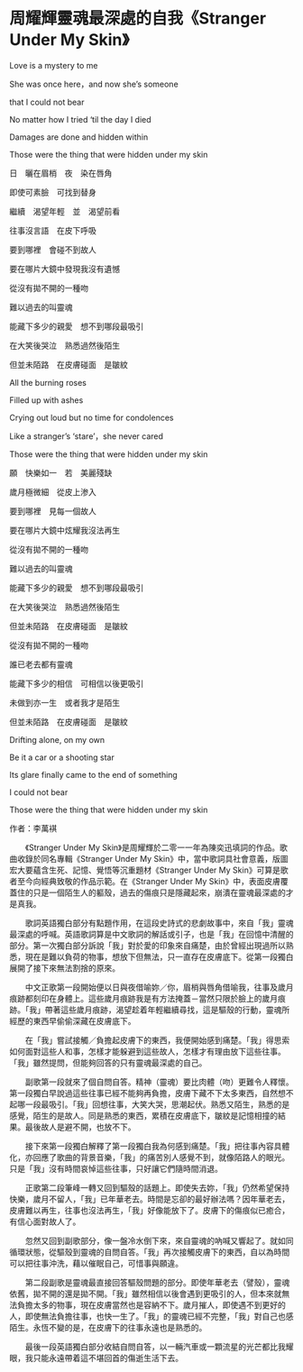 # 周耀輝靈魂最深處的自我《Stranger Under My Skin》

Love is a mystery to me

She was once here，and now she’s someone

that I could not bear

No matter how I tried ‘til the day I died

Damages are done and hidden within

Those were the thing that were hidden under my skin

日　曬在眉梢　夜　染在唇角　

即使可素臉　可找到替身　

繼續　渴望年輕　並　渴望前看　

往事沒言語　在皮下呼吸　

要到哪裡　會碰不到故人　

要在哪片大鏡中發現我沒有遺憾　

從沒有拋不開的一種吻　

難以過去的叫靈魂　

能藏下多少的親愛　想不到哪段最吸引　

在大笑後哭泣　熟悉過然後陌生　

但並未陌路　在皮膚碰面　是皺紋　

All the burning roses

Filled up with ashes

Crying out loud but no time for condolences

Like a stranger’s ‘stare’，she never cared

Those were the thing that were hidden under my skin

願　快樂如一　若　美麗殘缺　

歲月極微細　從皮上渗入　

要到哪裡　見每一個故人　

要在哪片大鏡中炫耀我沒法再生　

從沒有拋不開的一種吻　

難以過去的叫靈魂　

能藏下多少的親愛　想不到哪段最吸引　

在大笑後哭泣　熟悉過然後陌生　

但並未陌路　在皮膚碰面　是皺紋　

從沒有拋不開的一種吻　

誰已老去都有靈魂　

能藏下多少的相信　可相信以後更吸引　

未做到亦一生　或者我才是陌生　

但並未陌路　在皮膚碰面　是皺紋　

Drifting alone, on my own

Be it a car or a shooting star

Its glare finally came to the end of something

I could not bear

Those were the thing that were hidden under my skin

作者：李萬褀

 &emsp;&emsp;《Stranger Under My  Skin》是周耀輝於二零一一年為陳奕迅填詞的作品。歌曲收錄於同名專輯《Stranger Under My  Skin》中，當中歌詞具社會意義，版圖宏大要蘊含生死、記憶、覺悟等沉重題材《Stranger Under My Skin》可算是歌者至今向經典致敬的作品示範。在《Stranger Under My  Skin》中，表面皮膚覆蓋住的只是一個陌生人的軀殼，過去的傷痕只是隱藏起來，崩潰在靈魂最深處的才是真我。

 &emsp;&emsp;歌詞英語獨白部分有點題作用，在這段史詩式的悲劇故事中，來自「我」靈魂最深處的呼喊。英語歌詞算是中文歌詞的解話或引子，也是「我」在回憶中清醒的部分。第一次獨白部分訴說「我」對於愛的印象來自痛楚，由於曾經出現過所以熟悉，現在是難以負荷的物事，想放下但無法，只一直存在皮膚底下。從第一段獨白展開了接下來無法割捨的原來。

 &emsp;&emsp;中文正歌第一段開始便以日與夜借喻妳／你，眉梢與唇角借喻我，往事及歲月痕跡都刻印在身體上。這些歲月痕跡我是有方法掩蓋－當然只限於臉上的歲月痕跡。「我」帶著這些歲月痕跡，渴望趁着年輕繼續尋找，這是驅殼的行動，靈魂所經歷的東西早偷偷深藏在皮膚底下。

 &emsp;&emsp;在「我」嘗試接觸／負擔起皮膚下的東西，我便開始感到痛楚。「我」得思索如何面對這些人和事，怎樣才能躲避到這些故人，怎樣才有理由放下這些往事。「我」雖然提問，但能夠回答的只有靈魂最深處的自己。

 &emsp;&emsp;副歌第一段就來了個自問自答。精神（靈魂）要比肉體（吻）更難令人釋懷。第一段獨白早說過這些往事已經不能夠再負擔，皮膚下藏不下太多東西，自然想不起哪一段最吸引。「我」回想往事，大笑大哭，思潮起伏。熟悉又陌生，熟悉的是感覺，陌生的是故人。同是熟悉的東西，累積在皮膚底下，皺紋是記憶相撞的結果。最後故人是避不開，也放不下。

 &emsp;&emsp;接下來第一段獨白解釋了第一段獨白我為何感到痛楚。「我」把往事內容具體化，亦回應了歌曲的背景音樂，「我」的痛苦別人感覺不到，就像陌路人的眼光。只是「我」沒有時間哀悼這些往事，只好讓它們隨時間消退。

 &emsp;&emsp;正歌第二段筆峰一轉又回到驅殼的話題上。即使失去妳，「我」仍然希望保持快樂，歲月不留人，「我」已年華老去。時間是忘卻的最好辦法嗎？因年華老去，皮膚難以再生，往事也沒法再生，「我」好像能放下了。皮膚下的傷痕似已癒合，有信心面對故人了。

 &emsp;&emsp;忽然又回到副歌部分，像一盤冷水倒下來，來自靈魂的吶喊又響起了。就如同循環狀態，從驅殼到靈魂的自問自答。「我」再次接觸皮膚下的東西，自以為時間可以把往事沖洗，藉以催眠自己，可惜事與願違。

 &emsp;&emsp;第二段副歌是靈魂最直接回答驅殼問題的部分。即使年華老去（譬殼），靈魂依舊，拋不開的還是拋不開。「我」雖然相信以後會遇到更吸引的人，但本來就無法負擔太多的物事，現在皮膚當然也是容納不下。歲月摧人，即使遇不到更好的人，即使無法負擔往事，也快一生了。「我」的靈魂已經不完整，「我」對自己也感陌生。永恆不變的是，在皮膚下的往事永遠也是熟悉的。

 &emsp;&emsp;最後一段英語獨白部分收結自問自答，以一輛汽車或一顆流星的光芒都比我耀眼，我只能永遠帶着這不堪回首的傷逝生活下去。
